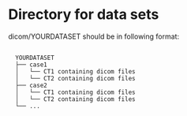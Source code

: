 # Directory for data sets
dicom/YOURDATASET should be in following format:<br>
<pre>
<code>
  YOURDATASET
  ├── case1
  │   └── CT1 containing dicom files
  │   └── CT2 containing dicom files
  ├── case2
  │   └── CT1 containing dicom files
  │   └── CT2 containing dicom files
  └── ...
</code>
</pre>
